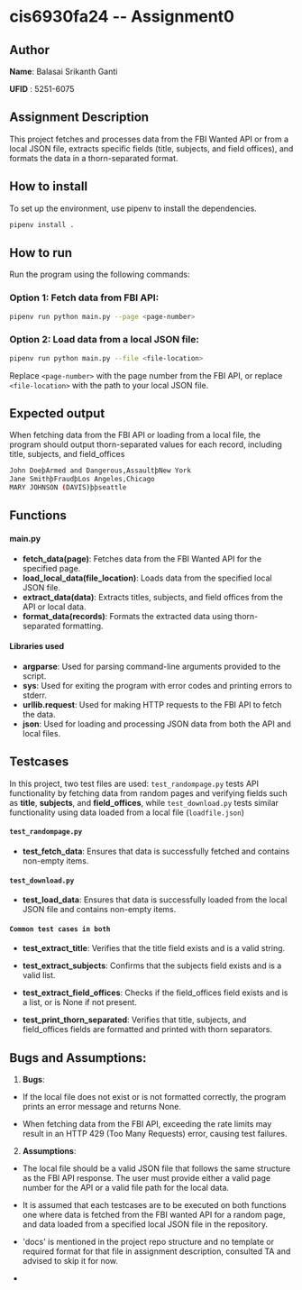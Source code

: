 
# cis6930fa24 -- Assignment0

## Author

**Name**: Balasai Srikanth Ganti

**UFID** : 5251-6075

## Assignment Description 
This project fetches and processes data from the FBI Wanted API or from a local JSON file, extracts specific fields (title, subjects, and field offices), and formats the data in a thorn-separated format.


## How to install

To set up the environment, use pipenv to install the dependencies.

```bash
pipenv install .
```

## How to run
Run the program using the following commands:

### Option 1: Fetch data from FBI API:
```bash
pipenv run python main.py --page <page-number>
```

### Option 2: Load data from a local JSON file:
```bash
pipenv run python main.py --file <file-location>
```

Replace `<page-number>` with the page number from the FBI API, or replace `<file-location>` with the path to your local JSON file.


## Expected output

When fetching data from the FBI API or loading from a local file, the program should output thorn-separated values for each record, including title, subjects, and field_offices

```bash
John DoeþArmed and Dangerous,AssaultþNew York
Jane SmithþFraudþLos Angeles,Chicago
MARY JOHNSON (DAVIS)þþseattle

```

## Functions

#### main.py
- **fetch_data(page)**: Fetches data from the FBI Wanted API for the specified page.
- **load_local_data(file_location)**: Loads data from the specified local JSON file.
- **extract_data(data)**: Extracts titles, subjects, and field offices from the API or local data.
- **format_data(records)**: Formats the extracted data using thorn-separated formatting.

#### Libraries used
- **argparse**: Used for parsing command-line arguments provided to the script.
- **sys**: Used for exiting the program with error codes and printing errors to stderr.
- **urllib.request**: Used for making HTTP requests to the FBI API to fetch the data.
- **json**: Used for loading and processing JSON data from both the API and local files.


## Testcases

In this project, two test files are used: `test_randompage.py` tests API functionality by fetching data from random pages and verifying fields such as **title**, **subjects**, and **field_offices**, while `test_download.py` tests similar functionality using data loaded from a local file (`loadfile.json`)

#### `test_randompage.py`
- **test_fetch_data**: Ensures that data is successfully fetched and contains non-empty items.

#### `test_download.py`
- **test_load_data**: Ensures that data is successfully loaded from the local JSON file and contains non-empty items.

#### `Common test cases in both `

- **test_extract_title**: Verifies that the title field exists and is a valid string.

- **test_extract_subjects**: Confirms that the subjects field exists and is a valid list.

- **test_extract_field_offices**: Checks if the field_offices field exists and is a list, or is None if not present.

- **test_print_thorn_separated**: Verifies that title, subjects, and field_offices fields are formatted and printed with thorn separators.


## Bugs and Assumptions:

1.  **Bugs**: 

- If the local file does not exist or is not formatted correctly, the program prints an error message and returns None.

- When fetching data from the FBI API, exceeding the rate limits may result in an HTTP 429 (Too Many Requests) error, causing test failures.

2.  **Assumptions**: 
* The local file should be a valid JSON file that follows the same structure as the FBI API response. The user must provide either a valid page number for the API or a valid file path for the local data.

- It is assumed that each testcases are to be executed on both functions one where data is fetched from the FBI wanted API for a random page, and data loaded from a specified local JSON file in the repository.

- 'docs' is mentioned in the project repo structure and no template or required format for that file in assignment description, consulted TA and advised to skip it for now.

-


